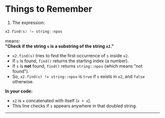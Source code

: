 # Things to Remember

1. The expression:

```cpp
x2.find(s) != string::npos
```

means:  
**"Check if the string `s` is a substring of the string `x2`."**

- `x2.find(s)` tries to find the first occurrence of `s` inside `x2`.
- If `s` is found, `find()` returns the starting index (a number).
- If `s` is **not** found, `find()` returns `string::npos` (which means "not found").
- So, `x2.find(s) != string::npos` is `true` if `s` exists in `x2`, and `false` otherwise.

**In your code:**  
- `x2` is `x` concatenated with itself (`x + x`).
- This line checks if `s` appears anywhere in that doubled string.

---
